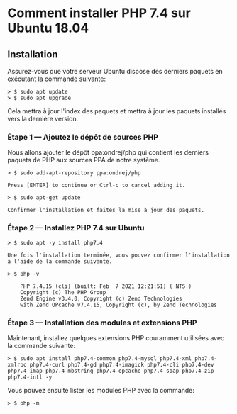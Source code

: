 # Comment installer PHP 7.4 sur Ubuntu 18.04


## Installation

Assurez-vous que votre serveur Ubuntu dispose des derniers paquets en exécutant la commande suivante:

    > $ sudo apt update
    > $ sudo apt upgrade

Cela mettra à jour l'index des paquets et mettra à jour les paquets installés vers la dernière version.


### Étape 1 — Ajoutez le dépôt de sources PHP

Nous allons ajouter le dépôt ppa:ondrej/php qui contient les derniers paquets de PHP aux sources PPA de notre système.

    > $ sudo add-apt-repository ppa:ondrej/php

    Press [ENTER] to continue or Ctrl-c to cancel adding it.

    > $ sudo apt-get update

    Confirmer l'installation et faites la mise à jour des paquets.


### Étape 2 — Installez PHP 7.4 sur Ubuntu

    > $ sudo apt -y install php7.4

    Une fois l'installation terminée, vous pouvez confirmer l'installation à l'aide de la commande suivante.

    > $ php -v

        PHP 7.4.15 (cli) (built: Feb  7 2021 12:21:51) ( NTS )
        Copyright (c) The PHP Group
        Zend Engine v3.4.0, Copyright (c) Zend Technologies
        with Zend OPcache v7.4.15, Copyright (c), by Zend Technologies
    
### Étape 3 — Installation des modules et extensions PHP

Maintenant, installez quelques extensions PHP couramment utilisées avec la commande suivante:

    > $ sudo apt install php7.4-common php7.4-mysql php7.4-xml php7.4-xmlrpc php7.4-curl php7.4-gd php7.4-imagick php7.4-cli php7.4-dev php7.4-imap php7.4-mbstring php7.4-opcache php7.4-soap php7.4-zip php7.4-intl -y

Vous pouvez ensuite lister les modules PHP avec la commande:

    > $ php -m